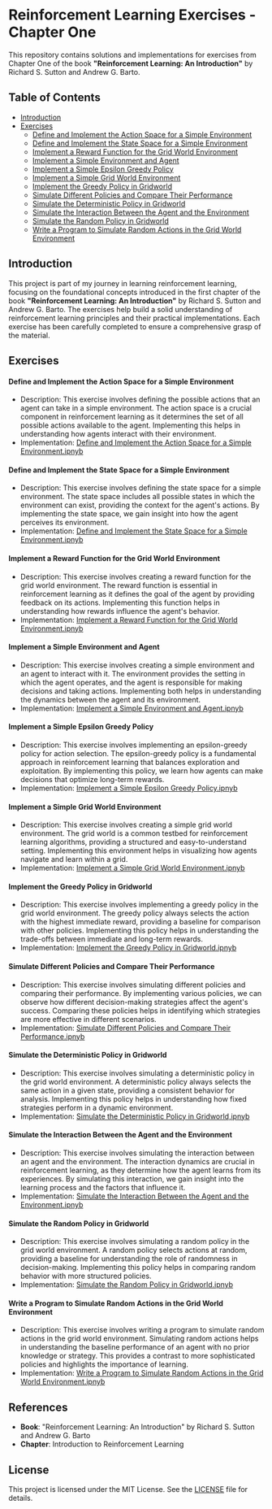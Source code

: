 # Reinforcement Learning Exercises - Chapter One  

This repository contains solutions and implementations for exercises from Chapter One of the book **"Reinforcement Learning: An Introduction"** by Richard S. Sutton and Andrew G. Barto.

## Table of Contents
- [Introduction](#introduction) 
- [Exercises](#exercises)
  - [Define and Implement the Action Space for a Simple Environment](#define_and_implement_the_action_space_for_a_simple_environment)
  - [Define and Implement the State Space for a Simple Environment](#define_and_implement_the_state_space_for_a_simple_environment)
  - [Implement a Reward Function for the Grid World Environment](#implement_a_reward_function_for_the_grid_world_environment)
  - [Implement a Simple Environment and Agent](#implement_a_simple_environment_and_agent)
  - [Implement a Simple Epsilon Greedy Policy](#implement_a_simple_epsilon_greedy_policy)
  - [Implement a Simple Grid World Environment](#implement_a_simple_grid_world_environment)
  - [Implement the Greedy Policy in Gridworld](#implement_the_greedy_policy_in_gridworld)
  - [Simulate Different Policies and Compare Their Performance](#simulate_different_policies_and_compare_their_performance)
  - [Simulate the Deterministic Policy in Gridworld](#simulate_the_deterministic_policy_in_gridworld)
  - [Simulate the Interaction Between the Agent and the Environment](#simulate_the_interaction_between_the_agent_and_the_environment)
  - [Simulate the Random Policy in Gridworld](#simulate_the_random_policy_in_gridworld)
  - [Write a Program to Simulate Random Actions in the Grid World Environment](#write_a_program_to_simulate_random_actions_in_the_grid_world_environment)

## Introduction 

This project is part of my journey in learning reinforcement learning, focusing on the foundational concepts introduced in the first chapter of the book **"Reinforcement Learning: An Introduction"** by Richard S. Sutton and Andrew G. Barto. The exercises help build a solid understanding of reinforcement learning principles and their practical implementations. Each exercise has been carefully completed to ensure a comprehensive grasp of the material.

## Exercises

#### Define and Implement the Action Space for a Simple Environment
- Description: This exercise involves defining the possible actions that an agent can take in a simple environment. The action space is a crucial component in reinforcement learning as it determines the set of all possible actions available to the agent. Implementing this helps in understanding how agents interact with their environment.
- Implementation: [Define and Implement the Action Space for a Simple Environment.ipnyb]([https://github.com/ranzeet013/Learning_Reinforcement_Learning/blob/main/01.%20Introduction%20to%20Reinforcement%20Learning/Define_and_implement_the_action_space_for_a_simple_environment.ipynb])

#### Define and Implement the State Space for a Simple Environment
- Description: This exercise involves defining the state space for a simple environment. The state space includes all possible states in which the environment can exist, providing the context for the agent's actions. By implementing the state space, we gain insight into how the agent perceives its environment.
- Implementation: [Define and Implement the State Space for a Simple Environment.ipnyb](https://github.com/ranzeet013/Learning_Reinforcement_Learning/blob/main/01.%20Introduction%20to%20Reinforcement%20Learning/Define_and_implement_the_state_space_for_a_simple_environment.ipynb)

#### Implement a Reward Function for the Grid World Environment
- Description: This exercise involves creating a reward function for the grid world environment. The reward function is essential in reinforcement learning as it defines the goal of the agent by providing feedback on its actions. Implementing this function helps in understanding how rewards influence the agent's behavior.
- Implementation: [Implement a Reward Function for the Grid World Environment.ipnyb](https://github.com/ranzeet013/Learning_Reinforcement_Learning/blob/main/01.%20Introduction%20to%20Reinforcement%20Learning/Implement_a_reward_function_for_the_grid_world_environment.ipynb)

#### Implement a Simple Environment and Agent
- Description: This exercise involves creating a simple environment and an agent to interact with it. The environment provides the setting in which the agent operates, and the agent is responsible for making decisions and taking actions. Implementing both helps in understanding the dynamics between the agent and its environment.
- Implementation: [Implement a Simple Environment and Agent.ipnyb](https://github.com/ranzeet013/Learning_Reinforcement_Learning/blob/main/01.%20Introduction%20to%20Reinforcement%20Learning/Implement_a_simple_environment_and_agent.ipynb)

#### Implement a Simple Epsilon Greedy Policy
- Description: This exercise involves implementing an epsilon-greedy policy for action selection. The epsilon-greedy policy is a fundamental approach in reinforcement learning that balances exploration and exploitation. By implementing this policy, we learn how agents can make decisions that optimize long-term rewards.
- Implementation: [Implement a Simple Epsilon Greedy Policy.ipnyb](https://github.com/ranzeet013/Learning_Reinforcement_Learning/blob/main/01.%20Introduction%20to%20Reinforcement%20Learning/Implement_a_simple_epsilon_greedy_policy.ipynb)

#### Implement a Simple Grid World Environment
- Description: This exercise involves creating a simple grid world environment. The grid world is a common testbed for reinforcement learning algorithms, providing a structured and easy-to-understand setting. Implementing this environment helps in visualizing how agents navigate and learn within a grid.
- Implementation: [Implement a Simple Grid World Environment.ipnyb](https://github.com/ranzeet013/Learning_Reinforcement_Learning/blob/main/01.%20Introduction%20to%20Reinforcement%20Learning/Implement_a_simple_grid_world_environment.ipynb)

#### Implement the Greedy Policy in Gridworld
- Description: This exercise involves implementing a greedy policy in the grid world environment. The greedy policy always selects the action with the highest immediate reward, providing a baseline for comparison with other policies. Implementing this policy helps in understanding the trade-offs between immediate and long-term rewards.
- Implementation: [Implement the Greedy Policy in Gridworld.ipnyb](https://github.com/ranzeet013/Learning_Reinforcement_Learning/blob/main/01.%20Introduction%20to%20Reinforcement%20Learning/Implement_the_Greedy_policy_in_gridworld.ipynb)

#### Simulate Different Policies and Compare Their Performance
- Description: This exercise involves simulating different policies and comparing their performance. By implementing various policies, we can observe how different decision-making strategies affect the agent's success. Comparing these policies helps in identifying which strategies are more effective in different scenarios.
- Implementation: [Simulate Different Policies and Compare Their Performance.ipnyb](https://github.com/ranzeet013/Learning_Reinforcement_Learning/blob/main/01.%20Introduction%20to%20Reinforcement%20Learning/Simulate_different_policies_and_compare_their_performance.ipynb)

#### Simulate the Deterministic Policy in Gridworld
- Description: This exercise involves simulating a deterministic policy in the grid world environment. A deterministic policy always selects the same action in a given state, providing a consistent behavior for analysis. Implementing this policy helps in understanding how fixed strategies perform in a dynamic environment.
- Implementation: [Simulate the Deterministic Policy in Gridworld,ipnyb](https://github.com/ranzeet013/Learning_Reinforcement_Learning/blob/main/01.%20Introduction%20to%20Reinforcement%20Learning/Simulate_the_deterministic_policy_in_gridworld.ipynb)

#### Simulate the Interaction Between the Agent and the Environment
- Description: This exercise involves simulating the interaction between an agent and the environment. The interaction dynamics are crucial in reinforcement learning, as they determine how the agent learns from its experiences. By simulating this interaction, we gain insight into the learning process and the factors that influence it.
- Implementation: [Simulate the Interaction Between the Agent and the Environment.ipnyb](https://github.com/ranzeet013/Learning_Reinforcement_Learning/blob/main/01.%20Introduction%20to%20Reinforcement%20Learning/Simulate_the_interaction_between_the_agent_and_the_environment.ipynb)

#### Simulate the Random Policy in Gridworld
- Description: This exercise involves simulating a random policy in the grid world environment. A random policy selects actions at random, providing a baseline for understanding the role of randomness in decision-making. Implementing this policy helps in comparing random behavior with more structured policies.
- Implementation: [Simulate the Random Policy in Gridworld.ipnyb](https://github.com/ranzeet013/Learning_Reinforcement_Learning/blob/main/01.%20Introduction%20to%20Reinforcement%20Learning/Simulate_the_random_policy_in_gridworld.ipynb)

#### Write a Program to Simulate Random Actions in the Grid World Environment
- Description: This exercise involves writing a program to simulate random actions in the grid world environment. Simulating random actions helps in understanding the baseline performance of an agent with no prior knowledge or strategy. This provides a contrast to more sophisticated policies and highlights the importance of learning.
- Implementation: [Write a Program to Simulate Random Actions in the Grid World Environment.ipnyb](https://github.com/ranzeet013/Learning_Reinforcement_Learning/blob/main/01.%20Introduction%20to%20Reinforcement%20Learning/Write_a_program_to_simulate_random_actions_in_the_grid_world_environment_.ipynb)

## References
- **Book**: "Reinforcement Learning: An Introduction" by Richard S. Sutton and Andrew G. Barto
- **Chapter**: Introduction to Reinforcement Learning

## License
This project is licensed under the MIT License. See the [LICENSE](LICENSE) file for details.


